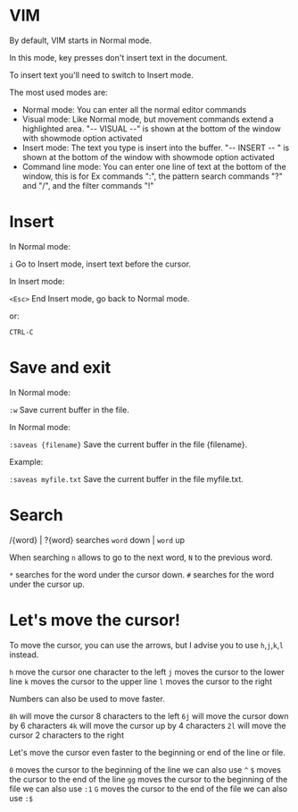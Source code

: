 # VIM

By default, VIM starts in Normal mode.

In this mode, key presses don't insert text in the document.

To insert text you'll need to switch to Insert mode.

The most used modes are:
- Normal mode: You can enter all the normal editor commands
- Visual mode: Like Normal mode, but movement commands extend a highlighted area. "-- VISUAL --" is shown at the bottom of the window with showmode option activated
- Insert mode: The text you type is insert into the buffer. "-- INSERT -- " is shown at the bottom of the window with showmode option activated
- Command line mode: You can enter one line of text at the bottom of the window, this is for Ex commands ":", the pattern search commands "?" and "/", and the filter commands "!"

# Insert

In Normal mode:

`i`       Go to Insert mode, insert text before the cursor.


In Insert mode:

`<Esc>`   End Insert mode, go back to Normal mode.

or:

`CTRL-C`

# Save and exit

In Normal mode:

`:w`  Save current buffer in the file.


In Normal mode:

`:saveas {filename}`  Save the current buffer in the file {filename}.

Example:

`:saveas myfile.txt`  Save the current buffer in the file myfile.txt.

# Search

/{word} | ?{word} searches `word` down | `word` up

When searching `n` allows to go to the next word, `N` to the previous word.

`*` searches for the word under the cursor down.
`#` searches for the word under the cursor up.

# Let's move the cursor!

To move the cursor, you can use the arrows, but I advise you to use `h`,`j`,`k`,`l` instead.

`h` move the cursor one character to the left
`j` moves the cursor to the lower line
`k` moves the cursor to the upper line
`l` moves the cursor to the right

Numbers can also be used to move faster.

`8h` will move the cursor 8 characters to the left
`6j` will move the cursor down by 6 characters
`4k` will move the cursor up by 4 characters
`2l` will move the cursor 2 characters to the right

Let's move the cursor even faster to the beginning or end of the line or file.

`0` moves the cursor to the beginning of the line we can also use `^`
`$` moves the cursor to the end of the line
`gg` moves the cursor to the beginning of the file we can also use `:1`
`G` moves the cursor to the end of the file we can also use `:$`

